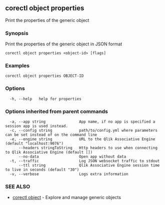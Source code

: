 ## corectl object properties

Print the properties of the generic object

### Synopsis

Print the properties of the generic object in JSON format

```
corectl object properties <object-id> [flags]
```

### Examples

```
corectl object properties OBJECT-ID
```

### Options

```
  -h, --help   help for properties
```

### Options inherited from parent commands

```
  -a, --app string               App name, if no app is specified a session app is used instead.
  -c, --config string            path/to/config.yml where parameters can be set instead of on the command line
  -e, --engine string            URL to the Qlik Associative Engine (default "localhost:9076")
      --headers stringToString   Http headers to use when connecting to Qlik Associative Engine (default [])
      --no-data                  Open app without data
  -t, --traffic                  Log JSON websocket traffic to stdout
      --ttl string               Qlik Associative Engine session time to live in seconds (default "30")
  -v, --verbose                  Logs extra information
```

### SEE ALSO

* [corectl object](corectl_object.md)	 - Explore and manage generic objects

